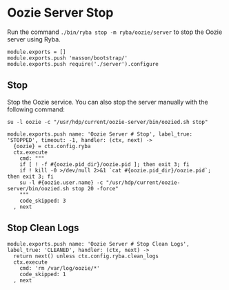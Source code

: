 
# Oozie Server Stop

Run the command `./bin/ryba stop -m ryba/oozie/server` to stop the Oozie
server using Ryba.

    module.exports = []
    module.exports.push 'masson/bootstrap/'
    module.exports.push require('./server').configure

## Stop

Stop the Oozie service. You can also stop the server manually with the
following command:

```
su -l oozie -c "/usr/hdp/current/oozie-server/bin/oozied.sh stop"
```

    module.exports.push name: 'Oozie Server # Stop', label_true: 'STOPPED', timeout: -1, handler: (ctx, next) ->
      {oozie} = ctx.config.ryba
      ctx.execute
        cmd: """
        if [ ! -f #{oozie.pid_dir}/oozie.pid ]; then exit 3; fi
        if ! kill -0 >/dev/null 2>&1 `cat #{oozie.pid_dir}/oozie.pid`; then exit 3; fi
        su -l #{oozie.user.name} -c "/usr/hdp/current/oozie-server/bin/oozied.sh stop 20 -force"
        """
        code_skipped: 3
      , next

## Stop Clean Logs

    module.exports.push name: 'Oozie Server # Stop Clean Logs', label_true: 'CLEANED', handler: (ctx, next) ->
      return next() unless ctx.config.ryba.clean_logs
      ctx.execute
        cmd: 'rm /var/log/oozie/*'
        code_skipped: 1
      , next
